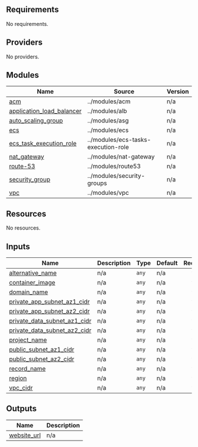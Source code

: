 ## Requirements

No requirements.

## Providers

No providers.

## Modules

| Name | Source | Version |
|------|--------|---------|
| <a name="module_acm"></a> [acm](#module\_acm) | ../modules/acm | n/a |
| <a name="module_application_load_balancer"></a> [application\_load\_balancer](#module\_application\_load\_balancer) | ../modules/alb | n/a |
| <a name="module_auto_scaling_group"></a> [auto\_scaling\_group](#module\_auto\_scaling\_group) | ../modules/asg | n/a |
| <a name="module_ecs"></a> [ecs](#module\_ecs) | ../modules/ecs | n/a |
| <a name="module_ecs_task_execution_role"></a> [ecs\_task\_execution\_role](#module\_ecs\_task\_execution\_role) | ../modules/ecs-tasks-execution-role | n/a |
| <a name="module_nat_gateway"></a> [nat\_gateway](#module\_nat\_gateway) | ../modules/nat-gateway | n/a |
| <a name="module_route-53"></a> [route-53](#module\_route-53) | ../modules/route53 | n/a |
| <a name="module_security_group"></a> [security\_group](#module\_security\_group) | ../modules/security-groups | n/a |
| <a name="module_vpc"></a> [vpc](#module\_vpc) | ../modules/vpc | n/a |

## Resources

No resources.

## Inputs

| Name | Description | Type | Default | Required |
|------|-------------|------|---------|:--------:|
| <a name="input_alternative_name"></a> [alternative\_name](#input\_alternative\_name) | n/a | `any` | n/a | yes |
| <a name="input_container_image"></a> [container\_image](#input\_container\_image) | n/a | `any` | n/a | yes |
| <a name="input_domain_name"></a> [domain\_name](#input\_domain\_name) | n/a | `any` | n/a | yes |
| <a name="input_private_app_subnet_az1_cidr"></a> [private\_app\_subnet\_az1\_cidr](#input\_private\_app\_subnet\_az1\_cidr) | n/a | `any` | n/a | yes |
| <a name="input_private_app_subnet_az2_cidr"></a> [private\_app\_subnet\_az2\_cidr](#input\_private\_app\_subnet\_az2\_cidr) | n/a | `any` | n/a | yes |
| <a name="input_private_data_subnet_az1_cidr"></a> [private\_data\_subnet\_az1\_cidr](#input\_private\_data\_subnet\_az1\_cidr) | n/a | `any` | n/a | yes |
| <a name="input_private_data_subnet_az2_cidr"></a> [private\_data\_subnet\_az2\_cidr](#input\_private\_data\_subnet\_az2\_cidr) | n/a | `any` | n/a | yes |
| <a name="input_project_name"></a> [project\_name](#input\_project\_name) | n/a | `any` | n/a | yes |
| <a name="input_public_subnet_az1_cidr"></a> [public\_subnet\_az1\_cidr](#input\_public\_subnet\_az1\_cidr) | n/a | `any` | n/a | yes |
| <a name="input_public_subnet_az2_cidr"></a> [public\_subnet\_az2\_cidr](#input\_public\_subnet\_az2\_cidr) | n/a | `any` | n/a | yes |
| <a name="input_record_name"></a> [record\_name](#input\_record\_name) | n/a | `any` | n/a | yes |
| <a name="input_region"></a> [region](#input\_region) | n/a | `any` | n/a | yes |
| <a name="input_vpc_cidr"></a> [vpc\_cidr](#input\_vpc\_cidr) | n/a | `any` | n/a | yes |

## Outputs

| Name | Description |
|------|-------------|
| <a name="output_website_url"></a> [website\_url](#output\_website\_url) | n/a |

